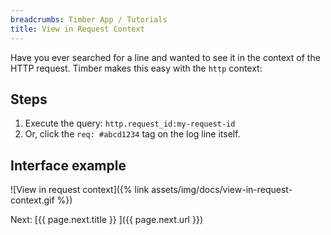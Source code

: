 ```yaml
---
breadcrumbs: Timber App / Tutorials
title: View in Request Context
---
```


Have you ever searched for a line and wanted to see it in the context of the HTTP request.
Timber makes this easy with the `http` context:


## Steps

1. Execute the query: `http.request_id:my-request-id`
2. Or, click the `req: #abcd1234` tag on the log line itself.


## Interface example

![View in request context]({% link assets/img/docs/view-in-request-context.gif %})


<div class="next">
  Next: [{{ page.next.title }} <i class="fa fa-arrow-circle-right" aria-hidden="true"></i>]({{ page.next.url }})
</div>